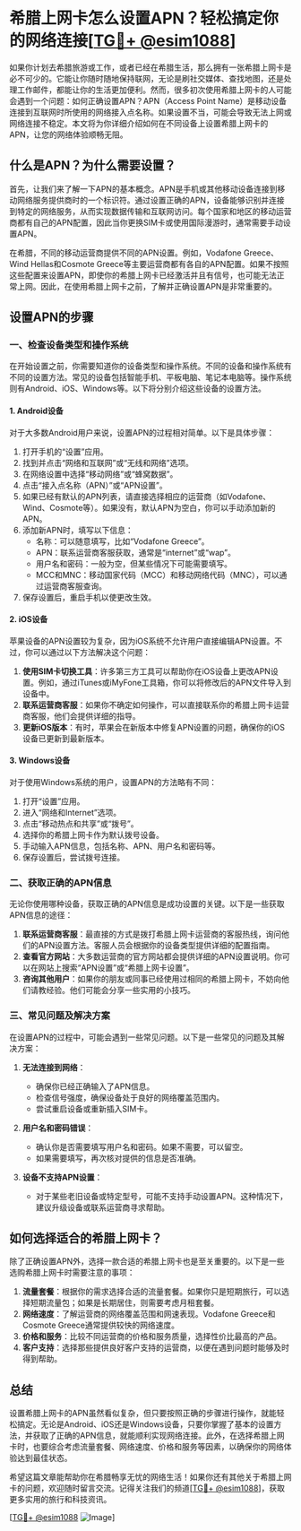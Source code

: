 # 希腊上网卡怎么设置APN？轻松搞定你的网络连接[[TG💪+ @esim1088](https://t.me/s/esim1088)]

如果你计划去希腊旅游或工作，或者已经在希腊生活，那么拥有一张希腊上网卡是必不可少的。它能让你随时随地保持联网，无论是刷社交媒体、查找地图，还是处理工作邮件，都能让你的生活更加便利。然而，很多初次使用希腊上网卡的人可能会遇到一个问题：如何正确设置APN？APN（Access Point Name）是移动设备连接到互联网时所使用的网络接入点名称。如果设置不当，可能会导致无法上网或网络连接不稳定。本文将为你详细介绍如何在不同设备上设置希腊上网卡的APN，让您的网络体验顺畅无阻。

## 什么是APN？为什么需要设置？

首先，让我们来了解一下APN的基本概念。APN是手机或其他移动设备连接到移动网络服务提供商时的一个标识符。通过设置正确的APN，设备能够识别并连接到特定的网络服务，从而实现数据传输和互联网访问。每个国家和地区的移动运营商都有自己的APN配置，因此当你更换SIM卡或使用国际漫游时，通常需要手动设置APN。

在希腊，不同的移动运营商提供不同的APN设置。例如，Vodafone Greece、Wind Hellas和Cosmote Greece等主要运营商都有各自的APN配置。如果不按照这些配置来设置APN，即使你的希腊上网卡已经激活并且有信号，也可能无法正常上网。因此，在使用希腊上网卡之前，了解并正确设置APN是非常重要的。

## 设置APN的步骤

### 一、检查设备类型和操作系统

在开始设置之前，你需要知道你的设备类型和操作系统。不同的设备和操作系统有不同的设置方法。常见的设备包括智能手机、平板电脑、笔记本电脑等。操作系统则有Android、iOS、Windows等。以下将分别介绍这些设备的设置方法。

#### 1. Android设备

对于大多数Android用户来说，设置APN的过程相对简单。以下是具体步骤：

1. 打开手机的“设置”应用。
2. 找到并点击“网络和互联网”或“无线和网络”选项。
3. 在网络设置中选择“移动网络”或“蜂窝数据”。
4. 点击“接入点名称（APN）”或“APN设置”。
5. 如果已经有默认的APN列表，请直接选择相应的运营商（如Vodafone、Wind、Cosmote等）。如果没有，默认APN为空白，你可以手动添加新的APN。
6. 添加新APN时，填写以下信息：
   - 名称：可以随意填写，比如“Vodafone Greece”。
   - APN：联系运营商客服获取，通常是“internet”或“wap”。
   - 用户名和密码：一般为空，但某些情况下可能需要填写。
   - MCC和MNC：移动国家代码（MCC）和移动网络代码（MNC），可以通过运营商客服查询。
7. 保存设置后，重启手机以使更改生效。

#### 2. iOS设备

苹果设备的APN设置较为复杂，因为iOS系统不允许用户直接编辑APN设置。不过，你可以通过以下方法解决这个问题：

1. **使用SIM卡切换工具**：许多第三方工具可以帮助你在iOS设备上更改APN设置。例如，通过iTunes或iMyFone工具箱，你可以将修改后的APN文件导入到设备中。
2. **联系运营商客服**：如果你不确定如何操作，可以直接联系你的希腊上网卡运营商客服，他们会提供详细的指导。
3. **更新iOS版本**：有时，苹果会在新版本中修复APN设置的问题，确保你的iOS设备已更新到最新版本。

#### 3. Windows设备

对于使用Windows系统的用户，设置APN的方法略有不同：

1. 打开“设置”应用。
2. 进入“网络和Internet”选项。
3. 点击“移动热点和共享”或“拨号”。
4. 选择你的希腊上网卡作为默认拨号设备。
5. 手动输入APN信息，包括名称、APN、用户名和密码等。
6. 保存设置后，尝试拨号连接。

### 二、获取正确的APN信息

无论你使用哪种设备，获取正确的APN信息是成功设置的关键。以下是一些获取APN信息的途径：

1. **联系运营商客服**：最直接的方式是拨打希腊上网卡运营商的客服热线，询问他们的APN设置方法。客服人员会根据你的设备类型提供详细的配置指南。
2. **查看官方网站**：大多数运营商的官方网站都会提供详细的APN设置说明。你可以在网站上搜索“APN设置”或“希腊上网卡设置”。
3. **咨询其他用户**：如果你的朋友或同事已经使用过相同的希腊上网卡，不妨向他们请教经验。他们可能会分享一些实用的小技巧。

### 三、常见问题及解决方案

在设置APN的过程中，可能会遇到一些常见问题。以下是一些常见的问题及其解决方案：

1. **无法连接到网络**：
   - 确保你已经正确输入了APN信息。
   - 检查信号强度，确保设备处于良好的网络覆盖范围内。
   - 尝试重启设备或重新插入SIM卡。

2. **用户名和密码错误**：
   - 确认你是否需要填写用户名和密码。如果不需要，可以留空。
   - 如果需要填写，再次核对提供的信息是否准确。

3. **设备不支持APN设置**：
   - 对于某些老旧设备或特定型号，可能不支持手动设置APN。这种情况下，建议升级设备或联系运营商寻求帮助。

## 如何选择适合的希腊上网卡？

除了正确设置APN外，选择一款合适的希腊上网卡也是至关重要的。以下是一些选购希腊上网卡时需要注意的事项：

1. **流量套餐**：根据你的需求选择合适的流量套餐。如果你只是短期旅行，可以选择短期流量包；如果是长期居住，则需要考虑月租套餐。
2. **网络速度**：了解运营商的网络覆盖范围和网速表现。Vodafone Greece和Cosmote Greece通常提供较快的网络速度。
3. **价格和服务**：比较不同运营商的价格和服务质量，选择性价比最高的产品。
4. **客户支持**：选择那些提供良好客户支持的运营商，以便在遇到问题时能够及时得到帮助。

## 总结

设置希腊上网卡的APN虽然看似复杂，但只要按照正确的步骤进行操作，就能轻松搞定。无论是Android、iOS还是Windows设备，只要你掌握了基本的设置方法，并获取了正确的APN信息，就能顺利实现网络连接。此外，在选择希腊上网卡时，也要综合考虑流量套餐、网络速度、价格和服务等因素，以确保你的网络体验达到最佳状态。

希望这篇文章能帮助你在希腊畅享无忧的网络生活！如果你还有其他关于希腊上网卡的问题，欢迎随时留言交流。记得关注我们的频道[[TG💪+ @esim1088](https://t.me/s/esim1088)]，获取更多实用的旅行和科技资讯。

[[TG💪+ @esim1088](https://t.me/s/esim1088) ![Image](https://i.postimg.cc/4NQfJmqS/Snipaste-2025-05-13-00-14-12.png)]